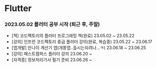 # Flutter

### 2023.05.02 플러터 공부 시작 (퇴근 후, 주말)

- [책] 코드팩토리의 플러터 프로그래밍 책(완료) 23.05.02 ~ 23.05.22
- [강의] 인프런 코드팩토리 중급 플러터 강의(완료, 복습중) 23.05.22 ~ 23.06.17
- [앱개발] 만나이 계산기 앱(개똥앱..출시는되려나...ㅋ) 23.06.18 ~ 23.06.25
- [강의] 패스트캠퍼스 플러터 강의 23.06.20 ~
- [자격증] 정보처리기사 필기 준비 23.06.26 ~